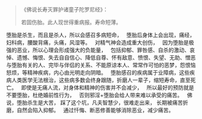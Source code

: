 > 《佛说长寿灭罪护诸童子陀罗尼经》：
> 
> 若固伤胎。此人现世得重病报。寿命短薄。

堕胎是杀生，而且是杀人，所以会感召多病短命，
&nbsp;
堕胎后身体上会出现，痛经，妇科病，腰酸背痛，头痛，风湿等。
&nbsp;
对精气神会造成重大创伤，
&nbsp;
因为堕胎是极强的恶业，所以心理会形成强大的负能量，
&nbsp;
包括抑郁、罪咎感、自杀的激动、哀悼、遗憾、悔恨、失去自自信心、降低自尊、怀有敌意、愤恨、失望、无助、憎恶与堕胎有关的人、完毕与伴侣的关系、不能原谅本人、常常作可怕的恶梦，怨恨恼怒烦，等精神疾病，内心由光明走向阴暗。
&nbsp;
堕胎感召的疾病属于业障病，这些疾病人类医学无法根治，这些病多数会终身跟随，折磨人一辈子，缩短寿命，直至死亡。
&nbsp;
即使是无痛人流，对身体和精神的伤害并不会减少，
&nbsp;
所以最好的预防就是不要堕胎，杜绝婚前性行为，
&nbsp;
否则邪淫+堕胎会给人带来难以承受的痛苦。
&nbsp;
佛说，堕胎杀生是大苦，
踩了这个坑，凡夫智慧少，很难走出来，
长期被痛苦折磨，自然会陷入抑郁。
&nbsp;
通过忏悔、断恶修善能够消除恶业，减少痛苦。

